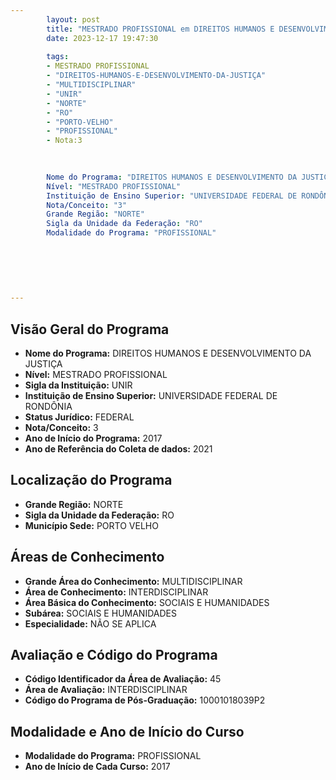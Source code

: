 ```yaml
---
        layout: post
        title: "MESTRADO PROFISSIONAL em DIREITOS HUMANOS E DESENVOLVIMENTO DA JUSTIÇA na UNIR  "
        date: 2023-12-17 19:47:30
     
        tags:
        - MESTRADO PROFISSIONAL
        - "DIREITOS-HUMANOS-E-DESENVOLVIMENTO-DA-JUSTIÇA"
        - "MULTIDISCIPLINAR"
        - "UNIR"
        - "NORTE"
        - "RO"
        - "PORTO-VELHO"
        - "PROFISSIONAL"
        - Nota:3
        
        

        Nome do Programa: "DIREITOS HUMANOS E DESENVOLVIMENTO DA JUSTIÇA"
        Nível: "MESTRADO PROFISSIONAL"
        Instituição de Ensino Superior: "UNIVERSIDADE FEDERAL DE RONDÔNIA"
        Nota/Conceito: "3"
        Grande Região: "NORTE"
        Sigla da Unidade da Federação: "RO"
        Modalidade do Programa: "PROFISSIONAL"
        
        
        
        
        
        
---
```

## Visão Geral do Programa
- **Nome do Programa:** DIREITOS HUMANOS E DESENVOLVIMENTO DA JUSTIÇA
- **Nível:** MESTRADO PROFISSIONAL
- **Sigla da Instituição:** UNIR
- **Instituição de Ensino Superior:** UNIVERSIDADE FEDERAL DE RONDÔNIA
- **Status Jurídico:** FEDERAL
- **Nota/Conceito:** 3
- **Ano de Início do Programa:** 2017
- **Ano de Referência do Coleta de dados:** 2021

## Localização do Programa
- **Grande Região:** NORTE
- **Sigla da Unidade da Federação:** RO
- **Município Sede:** PORTO VELHO

## Áreas de Conhecimento
- **Grande Área do Conhecimento:** MULTIDISCIPLINAR
- **Área de Conhecimento:** INTERDISCIPLINAR
- **Área Básica do Conhecimento:** SOCIAIS E HUMANIDADES
- **Subárea:** SOCIAIS E HUMANIDADES
- **Especialidade:** NÃO SE APLICA

## Avaliação e Código do Programa
- **Código Identificador da Área de Avaliação:** 45
- **Área de Avaliação:** INTERDISCIPLINAR
- **Código do Programa de Pós-Graduação:** 10001018039P2


## Modalidade e Ano de Início do Curso
- **Modalidade do Programa:** PROFISSIONAL
- **Ano de Início de Cada Curso:** 2017
